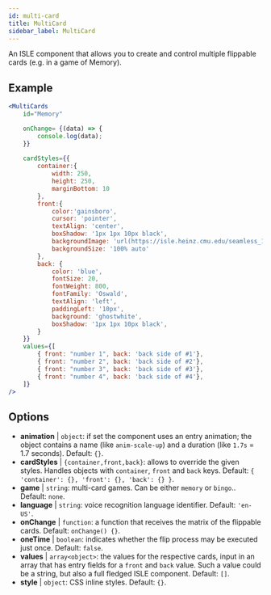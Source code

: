 ```yaml
---
id: multi-card 
title: MultiCard
sidebar_label: MultiCard
---
```


An ISLE component that allows you to create and control multiple flippable cards (e.g. in a game of Memory).

## Example

```jsx live
<MultiCards
    id="Memory"

    onChange= {(data) => {
        console.log(data);
    }}
    
    cardStyles={{
        container:{
            width: 250,
            height: 250,
            marginBottom: 10
        },
        front:{
            color:'gainsboro',
            cursor: 'pointer',
            textAlign: 'center',
            boxShadow: '1px 1px 10px black',
            backgroundImage: 'url(https://isle.heinz.cmu.edu/seamless_1543575455035.png)',
            backgroundSize: '100% auto'
        },
        back: {
            color: 'blue',
            fontSize: 20,
            fontWeight: 800,
            fontFamily: 'Oswald',
            textAlign: 'left',
            paddingLeft: '10px',
            background: 'ghostwhite',
            boxShadow: '1px 1px 10px black',
        }
    }}
    values={[
        { front: "number 1", back: 'back side of #1'},
        { front: "number 2", back: 'back side of #2'},
        { front: "number 3", back: 'back side of #3'},
        { front: "number 4", back: 'back side of #4'},
    ]}
/>
``` 



## Options

* __animation__ | `object`: if set the component uses an entry animation; the object contains a name (like `anim-scale-up`) and a duration (like `1.7s` = 1.7 seconds). Default: `{}`.
* __cardStyles__ | `{container,front,back}`: allows to override the given styles. Handles objects with  `container`, `front` and `back` keys. Default: `{
  'container': {},
  'front': {},
  'back': {}
}`.
* __game__ | `string`: multi-card games. Can be either `memory` or `bingo`.. Default: `none`.
* __language__ | `string`: voice recognition language identifier. Default: `'en-US'`.
* __onChange__ | `function`: a function that receives the matrix of the flippable cards. Default: `onChange() {}`.
* __oneTime__ | `boolean`: indicates whether the flip process may be executed just once. Default: `false`.
* __values__ | `array<object>`: the values for the respective cards, input in an array that has entry fields for a `front` and `back` value. Such a value could be a string, but also a full fledged ISLE component. Default: `[]`.
* __style__ | `object`: CSS inline styles. Default: `{}`.
